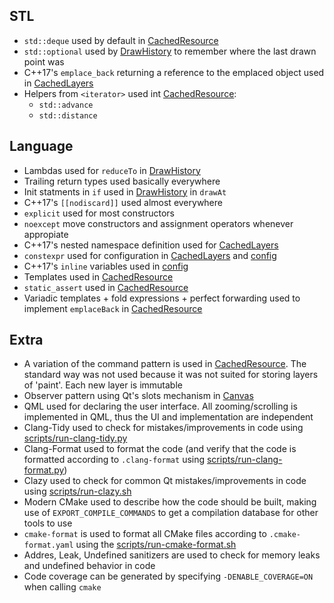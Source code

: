 ## STL
* `std::deque` used by default in [CachedResource](https://github.com/AlexandruIca/Skribble/blob/master/src/cached_resource.hpp)
* `std::optional` used by [DrawHistory](https://github.com/AlexandruIca/Skribble/blob/master/src/draw_history.hpp) to remember where the last drawn point was
* C++17's `emplace_back` returning a reference to the emplaced object used in [CachedLayers](https://github.com/AlexandruIca/Skribble/blob/master/src/draw_history.hpp)
* Helpers from `<iterator>` used int [CachedResource](https://github.com/AlexandruIca/Skribble/blob/master/src/cached_resource.hpp):
    - `std::advance`
    - `std::distance`

## Language
* Lambdas used for `reduceTo` in [DrawHistory](https://github.com/AlexandruIca/Skribble/blob/master/src/draw_history.hpp)
* Trailing return types used basically everywhere
* Init statments in `if` used in [DrawHistory](https://github.com/AlexandruIca/Skribble/blob/master/src/draw_history.hpp) in `drawAt`
* C++17's `[[nodiscard]]` used almost everywhere
* `explicit` used for most constructors
* `noexcept` move constructors and assignment operators whenever appropiate
* C++17's nested namespace definition used for [CachedLayers](https://github.com/AlexandruIca/Skribble/blob/master/src/draw_history.hpp)
* `constexpr` used for configuration in [CachedLayers](https://github.com/AlexandruIca/Skribble/blob/master/src/draw_history.hpp) and [config](https://github.com/AlexandruIca/Skribble/blob/master/src/canvas_config.hpp)
* C++17's `inline` variables used in [config](https://github.com/AlexandruIca/Skribble/blob/master/src/canvas_config.hpp)
* Templates used in [CachedResource](https://github.com/AlexandruIca/Skribble/blob/master/src/cached_resource.hpp)
* `static_assert` used in [CachedResource](https://github.com/AlexandruIca/Skribble/blob/master/src/cached_resource.hpp)
* Variadic templates + fold expressions + perfect forwarding used to implement `emplaceBack` in [CachedResource](https://github.com/AlexandruIca/Skribble/blob/master/src/cached_resource.hpp)

## Extra
* A variation of the command pattern is used in [CachedResource](https://github.com/AlexandruIca/Skribble/blob/master/src/cached_resource.hpp). The standard way was not used because it was not suited for storing layers of 'paint'. Each new layer is immutable
* Observer pattern using Qt's slots mechanism in [Canvas](https://github.com/AlexandruIca/Skribble/blob/master/src/canvas.hpp)
* QML used for declaring the user interface. All zooming/scrolling is implemented in QML, thus the UI and implementation are independent
* Clang-Tidy used to check for mistakes/improvements in code using [scripts/run-clang-tidy.py](https://github.com/AlexandruIca/Skribble/blob/master/scripts/run-clang-tidy.py)
* Clang-Format used to format the code (and verify that the code is formatted according to `.clang-format` using [scripts/run-clang-format.py](https://github.com/AlexandruIca/Skribble/blob/master/scripts/run-clang-format.py))
* Clazy used to check for common Qt mistakes/improvements in code using [scripts/run-clazy.sh](https://github.com/AlexandruIca/Skribble/blob/master/scripts/run-clazy.sh)
* Modern CMake used to describe how the code should be built, making use of `EXPORT_COMPILE_COMMANDS` to get a compilation database for other tools to use
* `cmake-format` is used to format all CMake files according to `.cmake-format.yaml` using the [scripts/run-cmake-format.sh](https://github.com/AlexandruIca/Skribble/blob/master/scripts/run-cmake-format.sh)
* Addres, Leak, Undefined sanitizers are used to check for memory leaks and undefined behavior in code
* Code coverage can be generated by specifying `-DENABLE_COVERAGE=ON` when calling `cmake`

